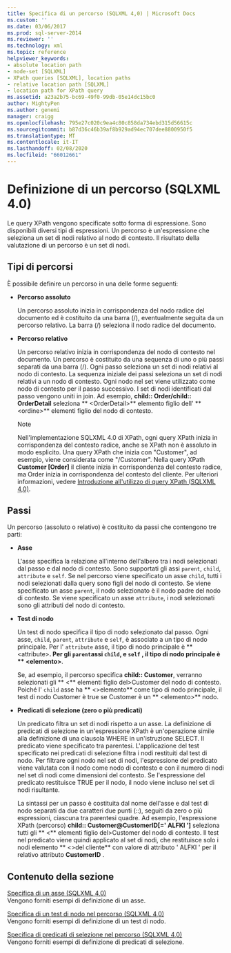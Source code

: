 ```yaml
---
title: Specifica di un percorso (SQLXML 4,0) | Microsoft Docs
ms.custom: ''
ms.date: 03/06/2017
ms.prod: sql-server-2014
ms.reviewer: ''
ms.technology: xml
ms.topic: reference
helpviewer_keywords:
- absolute location path
- node-set [SQLXML]
- XPath queries [SQLXML], location paths
- relative location path [SQLXML]
- location path for XPath query
ms.assetid: a23a2b75-bc69-49f0-99db-05e14dc15bc0
author: MightyPen
ms.author: genemi
manager: craigg
ms.openlocfilehash: 795e27c020c9ea4c80c858da734ebd315d56615c
ms.sourcegitcommit: b87d36c46b39af8b929ad94ec707dee8800950f5
ms.translationtype: MT
ms.contentlocale: it-IT
ms.lasthandoff: 02/08/2020
ms.locfileid: "66012661"
---
```

# <a name="specifying-a-location-path-sqlxml-40"></a>Definizione di un percorso (SQLXML 4.0)
  Le query XPath vengono specificate sotto forma di espressione. Sono disponibili diversi tipi di espressioni. Un percorso è un'espressione che seleziona un set di nodi relativo al nodo di contesto. Il risultato della valutazione di un percorso è un set di nodi.  
  
## <a name="types-of-location-paths"></a>Tipi di percorsi  
 È possibile definire un percorso in una delle forme seguenti:  
  
-   **Percorso assoluto**  
  
     Un percorso assoluto inizia in corrispondenza del nodo radice del documento ed è costituito da una barra (/), eventualmente seguita da un percorso relativo. La barra (/) seleziona il nodo radice del documento.  
  
-   **Percorso relativo**  
  
     Un percorso relativo inizia in corrispondenza del nodo di contesto nel documento. Un percorso è costituito da una sequenza di uno o più passi separati da una barra (/). Ogni passo seleziona un set di nodi relativi al nodo di contesto. La sequenza iniziale dei passi seleziona un set di nodi relativi a un nodo di contesto. Ogni nodo nel set viene utilizzato come nodo di contesto per il passo successivo. I set di nodi identificati dal passo vengono uniti in join. Ad esempio, **child:: Order/child:: OrderDetail** seleziona ** \<OrderDetail>** elemento figlio dell' ** \<ordine>** elementi figlio del nodo di contesto.  
  
    > [!NOTE]  
    >  Nell'implementazione SQLXML 4.0 di XPath, ogni query XPath inizia in corrispondenza del contesto radice, anche se XPath non è assoluto in modo esplicito. Una query XPath che inizia con "Customer", ad esempio, viene considerata come "/Customer". Nella query XPath **Customer [Order]** il cliente inizia in corrispondenza del contesto radice, ma Order inizia in corrispondenza del contesto del cliente. Per ulteriori informazioni, vedere [Introduzione all'utilizzo di query XPath &#40;SQLXML 4,0&#41;](../introduction-to-using-xpath-queries-sqlxml-4-0.md).  
  
## <a name="location-steps"></a>Passi  
 Un percorso (assoluto o relativo) è costituito da passi che contengono tre parti:  
  
-   **Asse**  
  
     L'asse specifica la relazione all'interno dell'albero tra i nodi selezionati dal passo e dal nodo di contesto. Sono supportati gli assi `parent`, `child`, `attribute` e `self`. Se nel percorso viene specificato un asse `child`, tutti i nodi selezionati dalla query sono figli del nodo di contesto. Se viene specificato un asse `parent`, il nodo selezionato è il nodo padre del nodo di contesto. Se viene specificato un asse `attribute`, i nodi selezionati sono gli attributi del nodo di contesto.  
  
-   **Test di nodo**  
  
     Un test di nodo specifica il tipo di nodo selezionato dal passo. Ogni asse, `child`, `parent`, `attribute` e `self`, è associato a un tipo di nodo principale. Per l' `attribute` asse, il tipo di nodo principale è ** \<attribute>**. Per gli `parent`assi `child`, e `self` , il tipo di nodo principale è ** \<elemento>**.  
  
     Se, ad esempio, il percorso specifica **child:: Customer**, verranno selezionati gli ** \<** elementi figlio del>Customer del nodo di contesto. Poiché l' `child` asse ha ** \<>elemento** come tipo di nodo principale, il test di nodo Customer è true se Customer è un ** \<elemento>** nodo.  
  
-   **Predicati di selezione (zero o più predicati)**  
  
     Un predicato filtra un set di nodi rispetto a un asse. La definizione di predicati di selezione in un'espressione XPath è un'operazione simile alla definizione di una clausola WHERE in un'istruzione SELECT. Il predicato viene specificato tra parentesi. L'applicazione del test specificato nei predicati di selezione filtra i nodi restituiti dal test di nodo. Per filtrare ogni nodo nel set di nodi, l'espressione del predicato viene valutata con il nodo come nodo di contesto e con il numero di nodi nel set di nodi come dimensioni del contesto. Se l'espressione del predicato restituisce TRUE per il nodo, il nodo viene incluso nel set di nodi risultante.  
  
     La sintassi per un passo è costituita dal nome dell'asse e dal test di nodo separati da due caratteri due punti (::), seguiti da zero o più espressioni, ciascuna tra parentesi quadre. Ad esempio, l'espressione XPath (percorso) **child:: Customer@CustomerID[=' ALFKI ']** seleziona tutti gli ** \<** elementi figlio del>Customer del nodo di contesto. Il test nel predicato viene quindi applicato al set di nodi, che restituisce solo i nodi elemento ** \<>del cliente** con valore di attributo ' ALFKI ' per il relativo attributo **CustomerID** .  
  
## <a name="in-this-section"></a>Contenuto della sezione  
 [Specifica di un asse &#40;SQLXML 4,0&#41;](specifying-an-axis-sqlxml-4-0.md)  
 Vengono forniti esempi di definizione di un asse.  
  
 [Specifica di un test di nodo nel percorso &#40;SQLXML 4,0&#41;](specifying-a-node-test-in-the-location-path-sqlxml-4-0.md)  
 Vengono forniti esempi di definizione di un test di nodo.  
  
 [Specifica di predicati di selezione nel percorso &#40;SQLXML 4,0&#41;](specifying-selection-predicates-in-the-location-path-sqlxml-4-0.md)  
 Vengono forniti esempi di definizione di predicati di selezione.  
  
  
